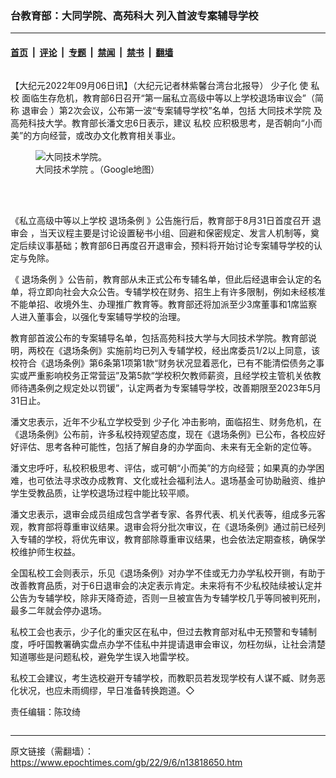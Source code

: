### 台教育部：大同学院、高苑科大 列入首波专案辅导学校

---

#### [首页](../../../..?n13818650) &nbsp;|&nbsp; [评论](../../../../../epoch-comment?n13818650) &nbsp;|&nbsp; [专题](../../../../../epoch-special?n13818650) &nbsp;|&nbsp; [禁闻](../../../../../epoch-news?n13818650) &nbsp;|&nbsp; [禁书](../../../../../books?n13818650) &nbsp;|&nbsp; [翻墙](https://github.com/gfw-breaker/nogfw/blob/master/README.md?n13818650)


<div class="column" id="artbody" itemprop="articleBody">
 <!-- article content begin -->
 <p>
  【大纪元2022年09月06日讯】（大纪元记者林紫馨台湾台北报导）
  <ok href="https://www.epochtimes.com/gb/tag/%E5%B0%91%E5%AD%90%E5%8C%96.html">
   少子化
  </ok>
  使
  <ok href="https://www.epochtimes.com/gb/tag/%E7%A7%81%E6%A0%A1.html">
   私校
  </ok>
  面临生存危机，教育部6日召开“第一届私立高级中等以上学校退场审议会”（简称
  <ok href="https://www.epochtimes.com/gb/tag/%E9%80%80%E5%AE%A1%E4%BC%9A.html">
   退审会
  </ok>
  ）第2次会议，公布第一波“专案辅导学校”名单，包括
  <ok href="https://www.epochtimes.com/gb/tag/%E5%A4%A7%E5%90%8C%E6%8A%80%E6%9C%AF%E5%AD%A6%E9%99%A2.html">
   大同技术学院
  </ok>
  及高苑科技大学。教育部长潘文忠6日表示，建议
  <ok href="https://www.epochtimes.com/gb/tag/%E7%A7%81%E6%A0%A1.html">
   私校
  </ok>
  应积极思考，是否朝向“小而美”的方向经营，或改办文化教育相关事业。
 </p>
 <figure aria-describedby="caption-13818652" class="wp-caption aligncenter" id="13818652" style="width: 500px">
  <ok href=" https://i.epochtimes.com/assets/uploads/2022/09/id13818652-573921-450x267.jpg" rel="noreferrer noopener" target="_blank">
   <img alt="大同技术学院。" src="https://i.epochtimes.com/assets/uploads/2022/09/id13818652-573921-450x267.jpg"/>
  </ok>
  <br/><figcaption class="wp-caption-text" id="caption-13818652">
   <ok href="https://www.epochtimes.com/gb/tag/%E5%A4%A7%E5%90%8C%E6%8A%80%E6%9C%AF%E5%AD%A6%E9%99%A2.html">
    大同技术学院
   </ok>
   。（Google地图）
  </figcaption><br/>
 </figure><br/>
 <p>
  《私立高级中等以上学校
  <ok href="https://www.epochtimes.com/gb/tag/%E9%80%80%E5%9C%BA%E6%9D%A1%E4%BE%8B.html">
   退场条例
  </ok>
  》公告施行后，教育部于8月31日首度召开
  <ok href="https://www.epochtimes.com/gb/tag/%E9%80%80%E5%AE%A1%E4%BC%9A.html">
   退审会
  </ok>
  ，当天议程主要是讨论设置秘书小组、回避和保密规定、发言人机制等，奠定后续议事基础；教育部6日再度召开退审会，预料将开始讨论专案辅导学校的认定与免除。
 </p>
 <p>
  《
  <ok href="https://www.epochtimes.com/gb/tag/%E9%80%80%E5%9C%BA%E6%9D%A1%E4%BE%8B.html">
   退场条例
  </ok>
  》公告前，教育部从未正式公布专辅名单，但此后经退审会认定的名单，将立即向社会大众公告。专辅学校在财务、招生上有许多限制，例如未经核准不能单招、收境外生、办理推广教育等。教育部还将加派至少3席董事和1席监察人进入董事会，以强化专案辅导学校的治理。
 </p>
 <p>
  教育部首波公布的专案辅导名单，包括高苑科技大学与大同技术学院。教育部说明，两校在《退场条例》实施前均已列入专辅学校，经出席委员1/2以上同意，该校符合《退场条例》第6条第1项第1款“财务状况显着恶化，已有不能清偿债务之事实或严重影响校务正常营运”及第5款“学校积欠教师薪资，且经学校主管机关依教师待遇条例之规定处以罚锾”，认定两者为专案辅导学校，改善期限至2023年5月31日止。
 </p>
 <p>
  潘文忠表示，近年不少私立学校受到
  <ok href="https://www.epochtimes.com/gb/tag/%E5%B0%91%E5%AD%90%E5%8C%96.html">
   少子化
  </ok>
  冲击影响，面临招生、财务危机，在《退场条例》公布前，许多私校持观望态度，现在《退场条例》已公布，各校应好好评估、思考各种可能性，包括了解自身的办学面向、未来有无全新的定位等。
 </p>
 <p>
  潘文忠呼吁，私校积极思考、评估，或可朝“小而美”的方向经营；如果真的办学困难，也可依法寻求改办成教育、文化或社会福利法人。退场基金可协助融资、维护学生受教品质，让学校退场过程中能比较平顺。
 </p>
 <p>
  潘文忠表示，退审会成员组成包含学者专家、各界代表、机关代表等，组成多元客观，教育部将尊重审议结果。退审会将分批次审议，在《退场条例》通过前已经列入专辅的学校，将优先审议，教育部除尊重审议结果，也会依法定期查核，确保学校维护师生权益。
 </p>
 <p>
  全国私校工会则表示，乐见《退场条例》对办学不佳或无力办学私校开铡，有助于改善教育品质，对于6日退审会的决定表示肯定。未来将有不少私校陆续被认定并公告为专辅学校，除非天降奇迹，否则一旦被宣告为专辅学校几乎等同被判死刑，最多二年就会停办退场。
 </p>
 <p>
  私校工会也表示，少子化的重灾区在私中，但过去教育部对私中无预警和专辅制度，呼吁国教署确实盘点办学不佳私中并提请退审会审议，勿枉勿纵，让社会清楚知道哪些是问题私校，避免学生误入地雷学校。
 </p>
 <p>
  私校工会建议，考生选校避开专辅学校，而教职员若发现学校有人谋不臧、财务恶化状况，也应未雨绸缪，早日准备转换跑道。◇
 </p>
 <p>
  责任编辑：陈玟绮
 </p>
 <!-- article content end -->
</div>


---

原文链接（需翻墙）：https://www.epochtimes.com/gb/22/9/6/n13818650.htm